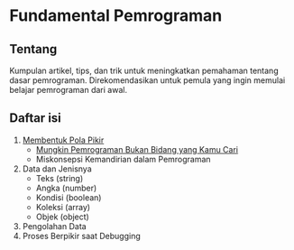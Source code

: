 # Fundamental Pemrograman
## Tentang
Kumpulan artikel, tips, dan trik untuk meningkatkan pemahaman tentang dasar pemrograman. Direkomendasikan untuk pemula yang ingin memulai belajar pemrograman dari awal.

## Daftar isi
1. [Membentuk Pola Pikir](https://github.com/itsfaqih/fundamental-pemrograman/tree/main/membentuk-pola-pikir)
    * [Mungkin Pemrograman Bukan Bidang yang Kamu Cari](https://github.com/itsfaqih/fundamental-pemrograman/blob/main/membentuk-pola-pikir/mungkin-pemrograman-bukan-bidang-yang-kamu-cari.md)
    * Miskonsepsi Kemandirian dalam Pemrograman
2. Data dan Jenisnya
    * Teks (string)
    * Angka (number)
    * Kondisi (boolean)
    * Koleksi (array)
    * Objek (object)
3. Pengolahan Data
4. Proses Berpikir saat Debugging